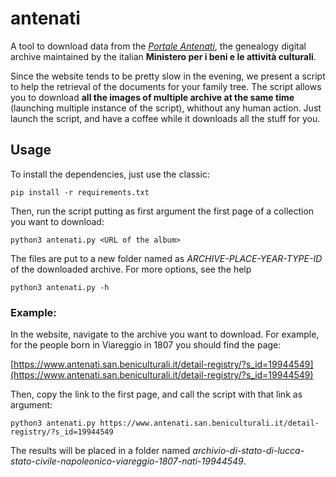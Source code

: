 # antenati
A tool to download data from the *[Portale Antenati](http://www.antenati.san.beniculturali.it/)*, the genealogy digital archive maintained by the italian **Ministero per i beni e le attività culturali**.

Since the website tends to be pretty slow in the evening, we present a script to help the retrieval of the documents for your family tree. The script allows you to download **all the images of multiple archive at the same time** (launching multiple instance of the script), whithout any human action. Just launch the script, and have a coffee while it downloads all the stuff for you.

## Usage 
To install the dependencies, just use the classic:

    pip install -r requirements.txt

Then, run the script putting as first argument the first page of a collection you want to download:

    python3 antenati.py <URL of the album>

The files are put to a new folder named as *ARCHIVE-PLACE-YEAR-TYPE-ID* of the downloaded archive. For more options, see the help

    python3 antenati.py -h

### Example:
In the website, navigate to the archive you want to download. For example, for the people born in Viareggio in 1807 you should find the page:

[https://www.antenati.san.beniculturali.it/detail-registry/?s_id=19944549](https://www.antenati.san.beniculturali.it/detail-registry/?s_id=19944549)

Then, copy the link to the first page, and call the script with that link as argument:

    python3 antenati.py https://www.antenati.san.beniculturali.it/detail-registry/?s_id=19944549

The results will be placed in a folder named *archivio-di-stato-di-lucca-stato-civile-napoleonico-viareggio-1807-nati-19944549*.
